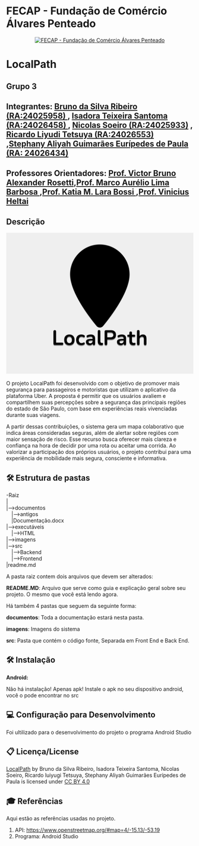 # FECAP - Fundação de Comércio Álvares Penteado
<p align="center">
<a href= "https://www.fecap.br/"><img src="https://encrypted-tbn0.gstatic.com/images?q=tbn:ANd9GcRhZPrRa89Kma0ZZogxm0pi-tCn_TLKeHGVxywp-LXAFGR3B1DPouAJYHgKZGV0XTEf4AE&usqp=CAU" alt="FECAP - Fundação de Comércio Álvares Penteado" border="0"></a>
</p>

# LocalPath

## Grupo 3

## Integrantes: <a href="https://github.com/brunosr9">Bruno da Silva Ribeiro (RA:24025958) </a>, <a href="https://github.com/TexDotC0m">Isadora Teixeira Santoma (RA:24026458) </a>, <a href="https://github.com/NicSoeiroDev">Nicolas Soeiro (RA:24025933)</a> </a>, <a href="https://github.com/R4cardo">Ricardo Liyudi Tetsuya (RA:24026553) </a>,<a href ="https://github.com/brunosr9">Stephany Aliyah Guimarães Eurípedes de Paula (RA: 24026434) </a>

## Professores Orientadores: <a href="https://www.linkedin.com/in/victorbarq/">Prof. Victor Bruno Alexander Rosetti</a>,<a href=https://www.linkedin.com/in/marco-aurelio-lima-barbosa/>Prof. Marco Aurélio Lima Barbosa </a>,<a href="https://www.linkedin.com/in/katia-bossi/?original_referer=https%3A%2F%2Fgithub.com%2F">Prof. Katia M. Lara Bossi </a>,<a href="https://www.linkedin.com/in/vheltai/">Prof. Vinicius Heltai </a>

## Descrição

<p align="center">
  <img src="https://github.com/2025-1-NCC3/Projeto3/blob/main/images/LocalPath%20-%20Logo.png"alt="Logo do LocalPath" alt="LocalPath" border="0">
</p>

O projeto LocalPath foi desenvolvido com o objetivo de promover mais segurança para passageiros e motoristas que utilizam o aplicativo da plataforma Uber. A proposta é permitir que os usuários avaliem e compartilhem suas percepções sobre a segurança das principais regiões do estado de São Paulo, com base em experiências reais vivenciadas durante suas viagens.
</p>
<p>
A partir dessas contribuições, o sistema gera um mapa colaborativo que indica áreas consideradas seguras, além de alertar sobre regiões com maior sensação de risco. Esse recurso busca oferecer mais clareza e confiança na hora de decidir por uma rota ou aceitar uma corrida. Ao valorizar a participação dos próprios usuários, o projeto contribui para uma experiência de mobilidade mais segura, consciente e informativa.

## 🛠 Estrutura de pastas

-Raiz<br>
|<br>
|-->documentos<br>
  &emsp;|-->antigos<br>
  &emsp;|Documentação.docx<br>
|-->executáveis<br>
  &emsp;|-->HTML<br>
|-->imagens<br>
|-->src<br>
  &emsp;|-->Backend<br>
  &emsp;|-->Frontend<br>
|readme.md<br>

A pasta raiz contem dois arquivos que devem ser alterados:

<b>README.MD</b>: Arquivo que serve como guia e explicação geral sobre seu projeto. O mesmo que você está lendo agora.

Há também 4 pastas que seguem da seguinte forma:

<b>documentos</b>: Toda a documentação estará nesta pasta.

<b>imagens</b>: Imagens do sistema

<b>src</b>: Pasta que contém o código fonte, Separada em Front End e Back End.


## 🛠 Instalação

<b>Android:</b>

Não há instalação! Apenas apk! 
Instale o apk no seu dispositivo android, você o pode encontrar no src

## 💻 Configuração para Desenvolvimento

Foi ultilizado para o desenvolvimento do projeto o programa Android Studio

## 📋 Licença/License
 <p xmlns:cc="http://creativecommons.org/ns#" xmlns:dct="http://purl.org/dc/terms/"><a property="dct:title" rel="cc:attributionURL" href="https://github.com/2025-1-NCC3/Projeto3">LocalPath</a> by <span property="cc:attributionName">Bruno da Silva Ribeiro, Isadora Teixeira Santoma, Nicolas Soeiro, Ricardo luiyugi Tetsuya, Stephany Aliyah Guimarães Eurípedes de Paula</span> is licensed under <a href="https://creativecommons.org/licenses/by/4.0/?ref=chooser-v1" target="_blank" rel="license noopener noreferrer" style="display:inline-block;">CC BY 4.0<img style="height:22px!important;margin-left:3px;vertical-align:text-bottom;" src="https://mirrors.creativecommons.org/presskit/icons/cc.svg?ref=chooser-v1" alt=""><img style="height:22px!important;margin-left:3px;vertical-align:text-bottom;" src="https://mirrors.creativecommons.org/presskit/icons/by.svg?ref=chooser-v1" alt=""></a></p> 

## 🎓 Referências

Aqui estão as referências usadas no projeto.

1. API: https://www.openstreetmap.org/#map=4/-15.13/-53.19
2. Programa: Android Studio
